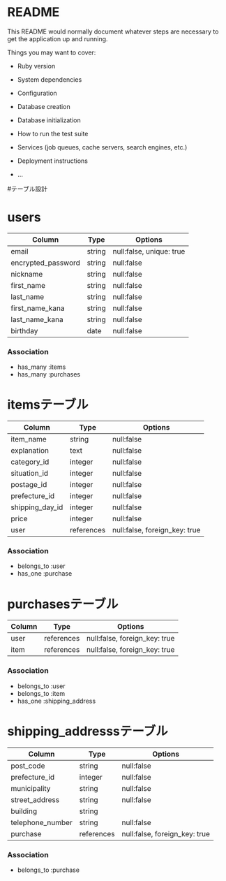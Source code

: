 # README

This README would normally document whatever steps are necessary to get the
application up and running.

Things you may want to cover:

* Ruby version

* System dependencies

* Configuration

* Database creation

* Database initialization

* How to run the test suite

* Services (job queues, cache servers, search engines, etc.)

* Deployment instructions

* ...


#テーブル設計
# users
| Column             | Type            | Options                            |
|--------------------|-----------------|------------------------------------|
|email               | string          |null:false, unique: true            |
|encrypted_password  | string          |null:false                          |
|nickname            | string          |null:false                          |
|first_name          | string          |null:false                          |
|last_name           | string          |null:false                          |
|first_name_kana     | string          |null:false                          |
|last_name_kana      | string          |null:false                          |
|birthday            | date            |null:false                          |
### Association

- has_many :items
- has_many :purchases



# itemsテーブル
| Column             | Type            | Options                            |
|--------------------|-----------------|------------------------------------|
|item_name           | string          |null:false                          |
|explanation         | text            |null:false                          |
|category_id         | integer         |null:false                          |
|situation_id        | integer         |null:false                          |
|postage_id          | integer         |null:false                          |
|prefecture_id       | integer         |null:false                          |
|shipping_day_id     | integer         |null:false                          |
|price               | integer         |null:false                          |
|user                | references      |null:false, foreign_key: true       |

### Association

- belongs_to :user
- has_one :purchase

# purchasesテーブル
| Column             | Type            | Options                            |
|--------------------|-----------------|------------------------------------|
|user                | references      |null:false, foreign_key: true       |
|item                | references      |null:false, foreign_key: true       |

### Association

- belongs_to :user
- belongs_to :item
- has_one :shipping_address


# shipping_addresssテーブル
| Column             | Type            | Options                            |
|--------------------|-----------------|------------------------------------|
|post_code           | string          |null:false                          |
|prefecture_id       | integer         |null:false                          |
|municipality        | string          |null:false                          |
|street_address      | string          |null:false                          |
|building            | string          |                                    |
|telephone_number    | string          |null:false                          |
|purchase            | references      |null:false, foreign_key: true       |

### Association

- belongs_to :purchase